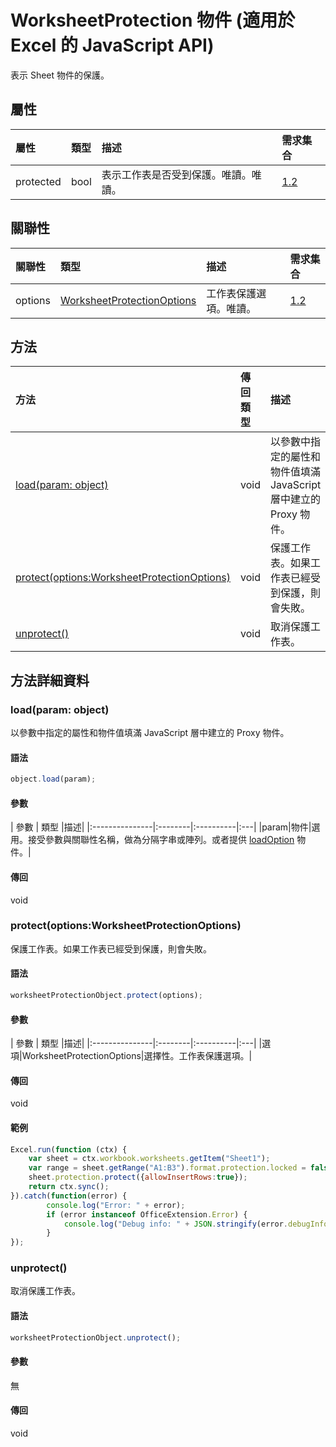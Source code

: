 # <a name="worksheetprotection-object-javascript-api-for-excel"></a>WorksheetProtection 物件 (適用於 Excel 的 JavaScript API)

表示 Sheet 物件的保護。

## <a name="properties"></a>屬性

| 屬性	     | 類型	   |描述| 需求集合|
|:---------------|:--------|:----------|:----|
|protected|bool|表示工作表是否受到保護。唯讀。唯讀。|[1.2](../requirement-sets/excel-api-requirement-sets.md)|

## <a name="relationships"></a>關聯性
| 關聯性 | 類型	   |描述| 需求集合|
|:---------------|:--------|:----------|:----|
|options|[WorksheetProtectionOptions](worksheetprotectionoptions.md)|工作表保護選項。唯讀。|[1.2](../requirement-sets/excel-api-requirement-sets.md)|

## <a name="methods"></a>方法

| 方法           | 傳回類型    |描述| 需求集合|
|:---------------|:--------|:----------|:----|
|[load(param: object)](#loadparam-object)|void|以參數中指定的屬性和物件值填滿 JavaScript 層中建立的 Proxy 物件。|[1.1](../requirement-sets/excel-api-requirement-sets.md)|
|[protect(options:WorksheetProtectionOptions)](#protectoptions-worksheetprotectionoptions)|void|保護工作表。如果工作表已經受到保護，則會失敗。|[1.2](../requirement-sets/excel-api-requirement-sets.md)|
|[unprotect()](#unprotect)|void|取消保護工作表。|[1.2](../requirement-sets/excel-api-requirement-sets.md)|

## <a name="method-details"></a>方法詳細資料


### <a name="loadparam-object"></a>load(param: object)
以參數中指定的屬性和物件值填滿 JavaScript 層中建立的 Proxy 物件。

#### <a name="syntax"></a>語法
```js
object.load(param);
```

#### <a name="parameters"></a>參數
| 參數	    | 類型	   |描述|
|:---------------|:--------|:----------|:---|
|param|物件|選用。接受參數與關聯性名稱，做為分隔字串或陣列。或者提供 [loadOption](loadoption.md) 物件。|

#### <a name="returns"></a>傳回
void

### <a name="protectoptions-worksheetprotectionoptions"></a>protect(options:WorksheetProtectionOptions)
保護工作表。如果工作表已經受到保護，則會失敗。

#### <a name="syntax"></a>語法
```js
worksheetProtectionObject.protect(options);
```

#### <a name="parameters"></a>參數
| 參數	    | 類型	   |描述|
|:---------------|:--------|:----------|:---|
|選項|WorksheetProtectionOptions|選擇性。工作表保護選項。|

#### <a name="returns"></a>傳回
void

#### <a name="examples"></a>範例
```js
Excel.run(function (ctx) { 
    var sheet = ctx.workbook.worksheets.getItem("Sheet1");
    var range = sheet.getRange("A1:B3").format.protection.locked = false;
    sheet.protection.protect({allowInsertRows:true});
    return ctx.sync(); 
}).catch(function(error) {
        console.log("Error: " + error);
        if (error instanceof OfficeExtension.Error) {
            console.log("Debug info: " + JSON.stringify(error.debugInfo));
        }
});

```
### <a name="unprotect"></a>unprotect()
取消保護工作表。

#### <a name="syntax"></a>語法
```js
worksheetProtectionObject.unprotect();
```

#### <a name="parameters"></a>參數
無

#### <a name="returns"></a>傳回
void
